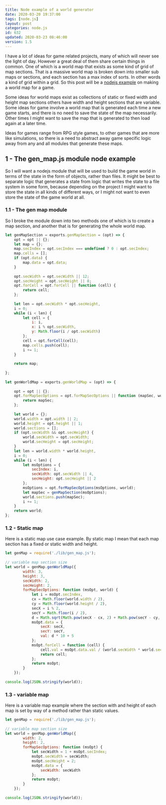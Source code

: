 ```yaml
---
title: Node example of a world generator
date: 2020-03-20 19:37:00
tags: [node.js]
layout: post
categories: node.js
id: 632
updated: 2020-03-23 08:46:00
version: 1.5
---
```


I have a lot of ideas for game related projects, many of which will never see the light of day. However a great deal of them share certain things in common. One of which is a world map that exists as some kind of grid of map sections. That is a massive world map is broken down into smaller sub maps or sections, and each section has a max index of sorts. In other words a kind of grid within a grid. So this post will be a [nodejs example](https://nodejs.org/api/synopsis.html) on making a world map for a game.

Some ideas for world maps exist as collections of static or fixed width and height map sections others have width and height sections that are variable. Some ideas for game involve a world map that is generated each time a new game starts, and there is no need to save the state of the map necessarily. Other times I might want to save the map that is generated to then load again at a later time. 

Ideas for games range from RPG style games, to other games that are more like simulations, so there is a need to abstract away game specific logic away from any and all modules that generate these maps.

<!-- more -->

## 1 - The gen_map.js module node example

So I will want a nodejs module that will be used to build the game world in terms of the state in the form of objects, rather than files. It might be best to separate logic that generates a state from logic that writes the state to a file system in some form, because depending on the project I might want to store the state in all kinds of different ways, or I might not want to even store the state of the game world at all.

### 1.1 - The gen map module

So I broke the module down into two methods one of which is to create a map section, and another that is for generating the whole world map.

```js
let genMapSection = exports.genMapSection = (opt) => {
    opt = opt || {};
    let map = {};
    map.secIndex = opt.secIndex === undefined ? 0 : opt.secIndex;
    map.cells = [];
    if (opt.data) {
        map.data = opt.data;
    }
 
    opt.secWidth = opt.secWidth || 12;
    opt.secHeight = opt.secHeight || 8;
    opt.forCell = opt.forCell || function (cell) {
        return cell;
    };
 
    let len = opt.secWidth * opt.secHeight,
    i = 0;
    while (i < len) {
        let cell = {
            i: i,
            x: i % opt.secWidth,
            y: Math.floor(i / opt.secWidth)
        };
        cell = opt.forCell(cell);
        map.cells.push(cell);
        i += 1;
    }
 
    return map;
 
};
 
let genWorldMap = exports.genWorldMap = (opt) => {
 
    opt = opt || {};
    opt.forMapSecOptions = opt.forMapSecOptions || function (mapSec, world) {
        return mapSec;
    };
 
    let world = {};
    world.width = opt.width || 2;
    world.height = opt.height || 1;
    world.sections = [];
    if (opt.secWidth && opt.secHeight) {
        world.secWidth = opt.secWidth;
        world.secHeight = opt.secHeight;
    }
    let len = world.width * world.height,
    i = 0;
    while (i < len) {
        let msOptions = {
            secIndex: i,
            secWidth: opt.secWidth || 4,
            secHeight: opt.secHeight || 2
        };
        msOptions = opt.forMapSecOptions(msOptions, world);
        let mapSec = genMapSection(msOptions);
        world.sections.push(mapSec);
        i += 1;
    }
    return world;
};
```

### 1.2 - Static map

Here is a static map use case example. By static map I mean that each map section has a fixed or static width and height.

```js
let genMap = require('./lib/gen_map.js');
 
// variable map section size
let world = genMap.genWorldMap({
        width: 3,
        height: 3,
        secWidth: 2,
        secHeight: 2,
        forMapSecOptions: function (msOpt, world) {
            let i = msOpt.secIndex,
            cx = Math.floor(world.width / 2),
            cy = Math.floor(world.height / 2),
            secX = i % 2,
            secY = Math.floor(i / 2),
            d = Math.sqrt(Math.pow(secX - cx, 2) + Math.pow(secY - cy, 2));
            msOpt.data = {
                secX: secX,
                secY: secY,
                val: d * 10 + 5
            };
            msOpt.forCell = function (cell) {
                cell.val = msOpt.data.val / (world.secWidth * world.secHeight);
                return cell;
            };
            return msOpt;
        }
    });
 
console.log(JSON.stringify(world));
```

### 1.3 - variable map

Here is a variable map example where the section with and height of each map is set by way of a method rather than static values.

```js
let genMap = require('./lib/gen_map.js');
 
// variable map section size
let world = genMap.genWorldMap({
        width: 2,
        height: 2,
        forMapSecOptions: function (msOpt) {
            let secWidth = 1 + msOpt.secIndex;
            msOpt.secWidth = secWidth;
            msOpt.secHeight = 2;
            msOpt.data = {
                secWidth: secWidth
            };
            return msOpt;
        }
    });
 
console.log(JSON.stringify(world));
```